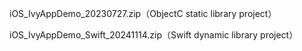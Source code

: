 iOS_IvyAppDemo_20230727.zip（ObjectC static library project）

iOS_IvyAppDemo_Swift_20241114.zip（Swift dynamic library project）

